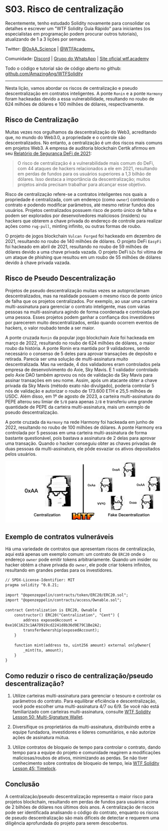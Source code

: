 # S03. Risco de centralização

Recentemente, tenho estudado Solidity novamente para consolidar os detalhes e escrever um "WTF Solidity Guia Rápido" para iniciantes (os especialistas em programação podem procurar outros tutoriais), atualizando de 1 a 3 lições por semana.

Twitter: [@0xAA_Science](https://twitter.com/0xAA_Science) | [@WTFAcademy\_](https://twitter.com/WTFAcademy_)

Comunidade: [Discord](https://discord.gg/5akcruXrsk) | [Grupo do WhatsApp](https://docs.google.com/forms/d/e/1FAIpQLSe4KGT8Sh6sJ7hedQRuIYirOoZK_85miz3dw7vA1-YjodgJ-A/viewform?usp=sf_link) | [Site oficial wtf.academy](https://wtf.academy)

Todo o código e tutorial são de código aberto no github: [github.com/AmazingAng/WTFSolidity](https://github.com/AmazingAng/WTF-Solidity)

---

Nesta lição, vamos abordar os riscos de centralização e pseudo descentralização em contratos inteligentes. A ponte `Ronin` e a ponte `Harmony` foram hackeadas devido a essa vulnerabilidade, resultando no roubo de 624 milhões de dólares e 100 milhões de dólares, respectivamente.

## Risco de Centralização

Muitas vezes nos orgulhamos da descentralização do Web3, acreditando que, no mundo do Web3.0, a propriedade e o controle são descentralizados. No entanto, a centralização é um dos riscos mais comuns em projetos Web3. A empresa de auditoria blockchain Certik afirmou em seu [Relatório de Segurança DeFi de 2021](https://f.hubspotusercontent40.net/hubfs/4972390/Marketing/defi%20security%20report%202021-v6.pdf):

> O risco de centralização é a vulnerabilidade mais comum do DeFi, com 44 ataques de hackers relacionados a ele em 2021, resultando em perdas de fundos para os usuários superiores a 1,3 bilhão de dólares. Isso destaca a importância da descentralização; muitos projetos ainda precisam trabalhar para alcançar esse objetivo.

Risco de centralização refere-se a contratos inteligentes nos quais a propriedade é centralizada, com um endereço (como `owner`) controlando o contrato e podendo modificar parâmetros, até mesmo retirar fundos dos usuários. Projetos centralizados possuem risco de ponto único de falha e podem ser explorados por desenvolvedores maliciosos (insiders) ou hackers que obterem a chave privada do endereço de controle para realizar ações como `rug-pull`, minting infinito, ou outras formas de roubo.

O projeto de jogos blockchain `Vulcan Forged` foi hackeado em dezembro de 2021, resultando no roubo de 140 milhões de dólares. O projeto DeFi `EasyFi` foi hackeado em abril de 2021, resultando no roubo de 59 milhões de dólares devido a uma chave privada vazada. O projeto DeFi `bZx` foi vítima de um ataque de phishing que resultou em um roubo de 55 milhões de dólares devido à chave privada vazada. 

## Risco de Pseudo Descentralização

Projetos de pseudo descentralização muitas vezes se autoproclamam descentralizados, mas na realidade possuem o mesmo risco de ponto único de falha que os projetos centralizados. Por exemplo, ao usar uma carteira multi-assinatura para gerenciar o contrato inteligente, mas com várias pessoas na multi-assinatura agindo de forma coordenada e controlada por uma pessoa. Esses projetos podem ganhar a confiança dos investidores por parecerem muito descentralizados, então quando ocorrem eventos de hackers, o valor roubado tende a ser maior.

A ponte cruzada `Ronin` da popular jogo blockchain Axie foi hackeada em março de 2022, resultando no roubo de 624 milhões de dólares, o maior roubo da história. A ponte Ronin era mantida por 9 validadores, sendo necessário o consenso de 5 deles para aprovar transações de depósito e retirada. Parecia ser uma solução de multi-assinatura muito descentralizada. Mas na verdade, 4 dos validadores eram controlados pela empresa de desenvolvimento do Axie, Sky Mavis. E 1 validador controlado pelo Axie DAO também aprovou os nós de validação da Sky Mavis para assinar transações em seu nome. Assim, após um atacante obter a chave privada da Sky Mavis (método exato não divulgado), poderia controlar 5 nós de validação e autorizar o roubo de 173.600 ETH e 25,5 milhões de USDC. Além disso, em 1º de agosto de 2023, a carteira multi-assinatura do PEPE alterou seu limiar de `5/8` para apenas `2/8` e transferiu uma grande quantidade de PEPE da carteira multi-assinatura, mais um exemplo de pseudo descentralização.

A ponte cruzada da `Harmony` na rede Harmony foi hackeada em junho de 2022, resultando no roubo de 100 milhões de dólares. A ponte Harmony era controlada por 5 pessoas em uma carteira multi-assinatura de forma bastante questionável, pois bastava a assinatura de 2 delas para aprovar uma transação. Quando o hacker conseguiu obter as chaves privadas de duas pessoas da multi-assinatura, ele pôde esvaziar os ativos depositados pelos usuários.

![](./img/S03-1.png)

## Exemplo de contratos vulneráveis

Há uma variedade de contratos que apresentam riscos de centralização, aqui está apenas um exemplo comum: um contrato de `ERC20` onde o endereço `owner` pode emitir tokens arbitrariamente. Quando um insider ou hacker obtém a chave privada do `owner`, ele pode criar tokens infinitos, resultando em grandes perdas para os investidores.

```solidity
// SPDX-License-Identifier: MIT
pragma solidity ^0.8.21;

import "@openzeppelin/contracts/token/ERC20/ERC20.sol";
import "@openzeppelin/contracts/access/Ownable.sol";

contract Centralization is ERC20, Ownable {
    constructor() ERC20("Centralization", "Cent") {
        address exposedAccount = 0xe16C1623c1AA7D919cd2241d8b36d9E79C1Be2A2;
        transferOwnership(exposedAccount);
    }

    function mint(address to, uint256 amount) external onlyOwner{
        _mint(to, amount);
    }
}
```

## Como reduzir o risco de centralização/pseudo descentralização?

1. Utilize carteiras multi-assinatura para gerenciar o tesouro e controlar os parâmetros do contrato. Para equilibrar eficiência e descentralização, você pode escolher uma multi-assinatura 4/7 ou 6/9. Se você não está familiarizado com carteiras multi-assinatura, consulte [WTF Solidity Lesson 50: Multi-Signature Wallet](../50_MultisigWallet/readme_pt-br.md).

2. Diversifique os proprietários da multi-assinatura, distribuindo entre a equipe fundadora, investidores e líderes comunitários, e não autorize ações de assinatura mútua. 

3. Utilize contratos de bloqueio de tempo para controlar o contrato, dando tempo para a equipe do projeto e comunidade reagirem a modificações maliciosas/roubos de ativos, minimizando as perdas. Se não tiver conhecimento sobre contratos de bloqueio de tempo, leia [WTF Solidity Lesson 45: Timelock](../45_Timelock/readme_pt-br.md).

## Conclusão

A centralização/pseudo descentralização representa o maior risco para projetos blockchain, resultando em perdas de fundos para usuários acima de 2 bilhões de dólares nos últimos dois anos. A centralização de riscos pode ser identificada analisando o código do contrato, enquanto os riscos de pseudo descentralização são mais difíceis de detectar e requerem uma diligência aprofundada do projeto para serem descobertos.

